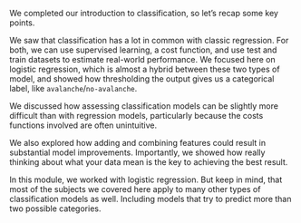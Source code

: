 We completed our introduction to classification, so let’s recap some key points.

We saw that classification has a lot in common with classic regression. For both, we can use supervised learning, a cost function, and use test and train datasets to estimate real-world performance. We focused here on logistic regression, which is almost a hybrid between these two types of model, and showed how thresholding the output gives us a categorical label, like `avalanche`/`no-avalanche`.

We discussed how assessing classification models can be slightly more difficult than with regression models, particularly because the costs functions involved are often unintuitive.

We also explored how adding and combining features could result in substantial model improvements. Importantly, we showed how really thinking about what your data mean is the key to achieving the best result.

In this module, we worked with logistic regression. But keep in mind, that most of the subjects we covered here apply to many other types of classification models as well. Including models that try to predict more than two possible categories.